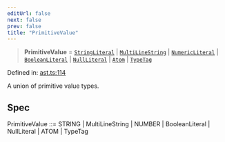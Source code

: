 ```yaml
---
editUrl: false
next: false
prev: false
title: "PrimitiveValue"
---
```


> **PrimitiveValue** = [`StringLiteral`](/api/ast/interfaces/stringliteral/) \| [`MultiLineString`](/api/ast/interfaces/multilinestring/) \| [`NumericLiteral`](/api/ast/interfaces/numericliteral/) \| [`BooleanLiteral`](/api/ast/interfaces/booleanliteral/) \| [`NullLiteral`](/api/ast/interfaces/nullliteral/) \| [`Atom`](/api/ast/interfaces/atom/) \| [`TypeTag`](/api/ast/interfaces/typetag/)

Defined in: [ast.ts:114](https://github.com/rcs-agents/rcs-lang/blob/2c0291a4209143052b64b2c6ec7573ef29bacea2/packages/ast/src/ast.ts#L114)

A union of primitive value types.

## Spec

PrimitiveValue ::= STRING | MultiLineString | NUMBER | BooleanLiteral | NullLiteral | ATOM | TypeTag
